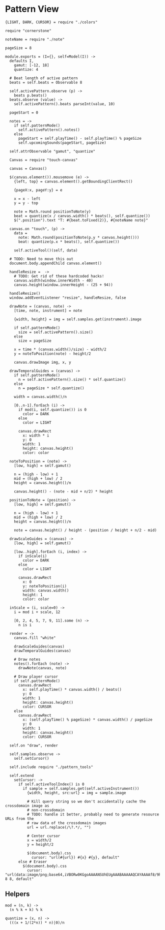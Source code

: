Pattern View
============

    {LIGHT, DARK, CURSOR} = require "./colors"

    require "cornerstone"

    noteName = require "./note"
    
    pageSize = 8

    module.exports = (I={}, self=Model(I)) ->
      defaults I,
        gamut: [-12, 18]
        quantize: 4

      # Beat length of active pattern
      beats = self.beats = Observable 8

      self.activePattern.observe (p) ->
        beats p.beats()
      beats.observe (value) ->
        self.activePattern().beats parseInt(value, 10)

      pageStart = 0

      notes = ->
        if self.patternMode()
          self.activePattern().notes()
        else
          pageStart = self.playTime() - self.playTime() % pageSize
          self.upcomingSounds(pageStart, pageSize)

      self.attrObservable "gamut", "quantize"

      Canvas = require "touch-canvas"

      canvas = Canvas()

      $(canvas.element()).mousemove (e) ->
        {left, top} = canvas.element().getBoundingClientRect()

        {pageX:x, pageY:y} = e

        x = x - left
        y = y - top

        note = Math.round positionToNote(y)
        beat = quantize(x / canvas.width() * beats(), self.quantize())
        $(".position").text "T: #{beat.toFixed(2)}, #{noteName note}"

      canvas.on "touch", (p) ->
        data =
          note: Math.round(positionToNote(p.y * canvas.height()))
          beat: quantize(p.x * beats(), self.quantize())

        self.activeTool()(self, data)

      # TODO: Need to move this out
      document.body.appendChild canvas.element()

      handleResize =  ->
        # TODO: Get rid of these hardcoded hacks!
        canvas.width(window.innerWidth - 40)
        canvas.height(window.innerHeight - (25 + 94))

      handleResize()
      window.addEventListener "resize", handleResize, false

      drawNote = (canvas, note) ->
        [time, note, instrument] = note

        {width, height} = img = self.samples.get(instrument).image

        if self.patternMode()
          size = self.activePattern().size()
        else
          size = pageSize

        x = time * (canvas.width()/size) - width/2
        y = noteToPosition(note) - height/2

        canvas.drawImage img, x, y

      drawTemporalGuides = (canvas) ->
        if self.patternMode()
          n = self.activePattern().size() * self.quantize()
        else
          n = pageSize * self.quantize()

        width = canvas.width()/n

        [0..n-1].forEach (i) ->
          if mod(i, self.quantize()) is 0
            color = DARK
          else
            color = LIGHT

          canvas.drawRect
            x: width * i
            y: 0
            width: 1
            height: canvas.height()
            color: color

      noteToPosition = (note) ->
        [low, high] = self.gamut()

        n = (high - low) + 1
        mid = (high + low) / 2
        height = canvas.height()/n

        canvas.height() - (note - mid + n/2) * height

      positionToNote = (position) ->
        [low, high] = self.gamut()

        n = (high - low) + 1
        mid = (high + low) / 2
        height = canvas.height()/n

        note = canvas.height() / height - (position / height + n/2 - mid)

      drawScaleGuides = (canvas) ->
        [low, high] = self.gamut()

        [low..high].forEach (i, index) ->
          if inScale(i)
            color = DARK
          else
            color = LIGHT

          canvas.drawRect
            x: 0
            y: noteToPosition(i)
            width: canvas.width()
            height: 1
            color: color

      inScale = (i, scale=0) ->
        i = mod i + scale, 12

        [0, 2, 4, 5, 7, 9, 11].some (n) ->
          n is i

      render = ->
        canvas.fill "white"

        drawScaleGuides(canvas)
        drawTemporalGuides(canvas)

        # Draw notes
        notes().forEach (note) ->
          drawNote(canvas, note)

        # Draw player cursor
        if self.patternMode()
          canvas.drawRect
            x: self.playTime() * canvas.width() / beats()
            y: 0
            width: 1
            height: canvas.height()
            color: CURSOR
        else
          canvas.drawRect
            x: (self.playTime() % pageSize) * canvas.width() / pageSize
            y: 0
            width: 1
            height: canvas.height()
            color: CURSOR

      self.on "draw", render

      self.samples.observe ->
        self.setCursor()

      self.include require "./pattern_tools"

      self.extend
        setCursor: ->
          if self.activeToolIndex() is 0
            if sample = self.samples.get(self.activeInstrument())
              {width, height, src:url} = img = sample.image

              # Kill query string so we don't accidentally cache the crossdomain image as
              # non-crossdomain 
              # TODO: handle it better, probably need to generate resource URLs from the 
              # raw data of the crossdomain images
              url = url.replace(/\?.*/, "") 

              # Center cursor
              x = width/2
              y = height/2

              $(document.body).css
                cursor: "url(#{url}) #{x} #{y}, default"
          else # Eraser
            $(document.body).css
              cursor: "url(data:image/png;base64,iVBORw0KGgoAAAANSUhEUgAAABAAAAAQCAYAAAAf8/9hAAAABGdBTUEAAK/INwWK6QAAAIdJREFUeJzNUsERwCAIw15n031wDt0Hl0s/9VoF9NnmZzRBCERfI2zusdOtDABmopRGVoRCrdviADNMiADM6L873Mql2NYiw3E2WItzVi2dSuw8JBHNvQyegcU4vmjNFesWZrHFTSlYQ/RhRDgatKZFnXPy7zMIoVaYa3fH5i3PTHira4r/gQv1W1E4p9FksQAAAABJRU5ErkJggg==) 8 8, default"

Helpers
-------

    mod = (n, k) ->
      (n % k + k) % k

    quantize = (x, n) ->
      (((x + 1/(2*n)) * n)|0)/n
